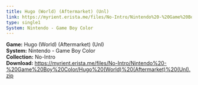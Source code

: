 ```yaml
---
title: Hugo (World) (Aftermarket) (Unl)
link: https://myrient.erista.me/files/No-Intro/Nintendo%20-%20Game%20Boy%20Color/Hugo%20(World)%20(Aftermarket)%20(Unl).zip
type: single1
System: Nintendo - Game Boy Color
---
```

<b>Game:</b> Hugo (World) (Aftermarket) (Unl)<br>
<b>System:</b> Nintendo - Game Boy Color<br>
<b>Collection:</b> No-Intro<br>
<b>Download:</b> https://myrient.erista.me/files/No-Intro/Nintendo%20-%20Game%20Boy%20Color/Hugo%20(World)%20(Aftermarket)%20(Unl).zip